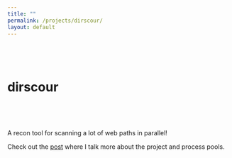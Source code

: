 ```yaml
---
title: ""
permalink: /projects/dirscour/
layout: default
---
```


# dirscour <a href="https://github.com/zbo14/dirscour"><svg class="svg-icon" style="vertical-align:middle"><use xlink:href="{{ '/assets/minima-social-icons.svg#github' | relative_url }}"></use></svg></a>

A recon tool for scanning a lot of web paths in parallel!

Check out the [post]() where I talk more about the project and process pools.
